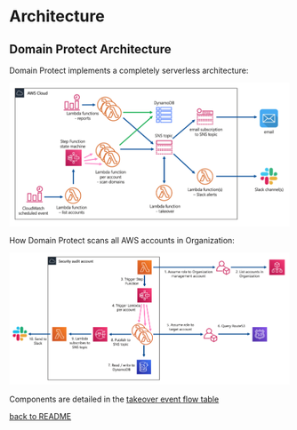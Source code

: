 # Architecture

## Domain Protect Architecture
Domain Protect implements a completely serverless architecture:

![Alt text](assets/images/domain-protect.png?raw=true "Domain Protect architecture")

How Domain Protect scans all AWS accounts in Organization:

![Alt text](assets/images/multi-account.png?raw=true "Multi account setup")

Components are detailed in the [takeover event flow table](automated-takeover.md)

[back to README](../README.md)
